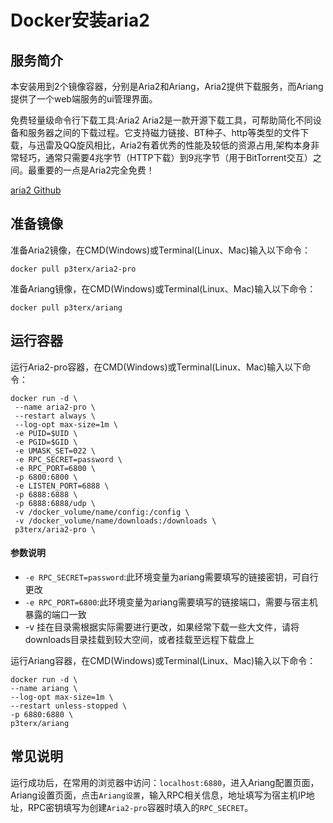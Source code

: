 # **Docker安装aria2** #
## 服务简介 ##
本安装用到2个镜像容器，分别是Aria2和Ariang，Aria2提供下载服务，而Ariang提供了一个web端服务的ui管理界面。

免费轻量级命令行下载工具:Aria2
Aria2是一款开源下载工具，可帮助简化不同设备和服务器之间的下载过程。它支持磁力链接、BT种子、http等类型的文件下载，与迅雷及QQ旋风相比，Aria2有着优秀的性能及较低的资源占用,架构本身非常轻巧，通常只需要4兆字节（HTTP下载）到9兆字节（用于BitTorrent交互）之间。最重要的一点是Aria2完全免费！

[aria2 Github](https://github.com/aria2/aria2)

## 准备镜像 ##
准备Aria2镜像，在CMD(Windows)或Terminal(Linux、Mac)输入以下命令：

    docker pull p3terx/aria2-pro

准备Ariang镜像，在CMD(Windows)或Terminal(Linux、Mac)输入以下命令：

    docker pull p3terx/ariang

## 运行容器 ##

运行Aria2-pro容器，在CMD(Windows)或Terminal(Linux、Mac)输入以下命令：

    docker run -d \
     --name aria2-pro \
     --restart always \
     --log-opt max-size=1m \
     -e PUID=$UID \
     -e PGID=$GID \
     -e UMASK_SET=022 \
     -e RPC_SECRET=password \
     -e RPC_PORT=6800 \
     -p 6800:6800 \
     -e LISTEN_PORT=6888 \
     -p 6888:6888 \
     -p 6888:6888/udp \
     -v /docker_volume/name/config:/config \
     -v /docker_volume/name/downloads:/downloads \
     p3terx/aria2-pro \

#### 参数说明 ####

- `-e RPC_SECRET=password`:此环境变量为ariang需要填写的链接密钥，可自行更改
- `-e RPC_PORT=6800`:此环境变量为ariang需要填写的链接端口，需要与宿主机暴露的端口一致
- -v 挂在目录需根据实际需要进行更改，如果经常下载一些大文件，请将downloads目录挂载到较大空间，或者挂载至远程下载盘上

运行Ariang容器，在CMD(Windows)或Terminal(Linux、Mac)输入以下命令：

    docker run -d \
    --name ariang \
    --log-opt max-size=1m \
    --restart unless-stopped \
    -p 6880:6880 \
    p3terx/ariang

## 常见说明 ##
运行成功后，在常用的浏览器中访问：`localhost:6880`，进入Ariang配置页面，Ariang设置页面，点击`Ariang设置`，输入RPC相关信息，地址填写为宿主机IP地址，RPC密钥填写为创建`Aria2-pro`容器时填入的`RPC_SECRET`。